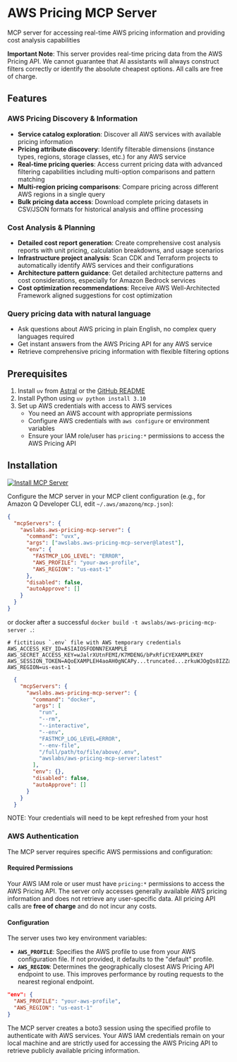 # AWS Pricing MCP Server

MCP server for accessing real-time AWS pricing information and providing cost analysis capabilities

**Important Note**: This server provides real-time pricing data from the AWS Pricing API. We cannot guarantee that AI assistants will always construct filters correctly or identify the absolute cheapest options. All calls are free of charge.

## Features

### AWS Pricing Discovery & Information

- **Service catalog exploration**: Discover all AWS services with available pricing information
- **Pricing attribute discovery**: Identify filterable dimensions (instance types, regions, storage classes, etc.) for any AWS service
- **Real-time pricing queries**: Access current pricing data with advanced filtering capabilities including multi-option comparisons and pattern matching
- **Multi-region pricing comparisons**: Compare pricing across different AWS regions in a single query
- **Bulk pricing data access**: Download complete pricing datasets in CSV/JSON formats for historical analysis and offline processing

### Cost Analysis & Planning

- **Detailed cost report generation**: Create comprehensive cost analysis reports with unit pricing, calculation breakdowns, and usage scenarios
- **Infrastructure project analysis**: Scan CDK and Terraform projects to automatically identify AWS services and their configurations
- **Architecture pattern guidance**: Get detailed architecture patterns and cost considerations, especially for Amazon Bedrock services
- **Cost optimization recommendations**: Receive AWS Well-Architected Framework aligned suggestions for cost optimization

### Query pricing data with natural language

- Ask questions about AWS pricing in plain English, no complex query languages required
- Get instant answers from the AWS Pricing API for any AWS service
- Retrieve comprehensive pricing information with flexible filtering options

## Prerequisites

1. Install `uv` from [Astral](https://docs.astral.sh/uv/getting-started/installation/) or the [GitHub README](https://github.com/astral-sh/uv#installation)
2. Install Python using `uv python install 3.10`
3. Set up AWS credentials with access to AWS services
   - You need an AWS account with appropriate permissions
   - Configure AWS credentials with `aws configure` or environment variables
   - Ensure your IAM role/user has `pricing:*` permissions to access the AWS Pricing API

## Installation

[![Install MCP Server](https://cursor.com/deeplink/mcp-install-light.svg)](https://cursor.com/install-mcp?name=awslabs.aws-pricing-mcp-server&config=eyJjb21tYW5kIjoidXZ4IGF3c2xhYnMuY29zdC1hbmFseXNpcy1tY3Atc2VydmVyQGxhdGVzdCIsImVudiI6eyJGQVNUTUNQX0xPR19MRVZFTCI6IkVSUk9SIiwiQVdTX1BST0ZJTEUiOiJ5b3VyLWF3cy1wcm9maWxlIiwiQVdTX1JFR0lPTiI6InVzLWVhc3QtMSJ9LCJkaXNhYmxlZCI6ZmFsc2UsImF1dG9BcHByb3ZlIjpbXX0%3D)

Configure the MCP server in your MCP client configuration (e.g., for Amazon Q Developer CLI, edit `~/.aws/amazonq/mcp.json`):

```json
{
  "mcpServers": {
    "awslabs.aws-pricing-mcp-server": {
      "command": "uvx",
      "args": ["awslabs.aws-pricing-mcp-server@latest"],
      "env": {
        "FASTMCP_LOG_LEVEL": "ERROR",
        "AWS_PROFILE": "your-aws-profile",
        "AWS_REGION": "us-east-1"
      },
      "disabled": false,
      "autoApprove": []
    }
  }
}
```

or docker after a successful `docker build -t awslabs/aws-pricing-mcp-server .`:

```file
# fictitious `.env` file with AWS temporary credentials
AWS_ACCESS_KEY_ID=ASIAIOSFODNN7EXAMPLE
AWS_SECRET_ACCESS_KEY=wJalrXUtnFEMI/K7MDENG/bPxRfiCYEXAMPLEKEY
AWS_SESSION_TOKEN=AQoEXAMPLEH4aoAH0gNCAPy...truncated...zrkuWJOgQs8IZZaIv2BXIa2R4Olgk
AWS_REGION=us-east-1
```

```json
  {
    "mcpServers": {
      "awslabs.aws-pricing-mcp-server": {
        "command": "docker",
        "args": [
          "run",
          "--rm",
          "--interactive",
          "--env",
          "FASTMCP_LOG_LEVEL=ERROR",
          "--env-file",
          "/full/path/to/file/above/.env",
          "awslabs/aws-pricing-mcp-server:latest"
        ],
        "env": {},
        "disabled": false,
        "autoApprove": []
      }
    }
  }
```

NOTE: Your credentials will need to be kept refreshed from your host

### AWS Authentication

The MCP server requires specific AWS permissions and configuration:

#### Required Permissions
Your AWS IAM role or user must have `pricing:*` permissions to access the AWS Pricing API. The server only accesses generally available AWS pricing information and does not retrieve any user-specific data. All pricing API calls are **free of charge** and do not incur any costs.

#### Configuration
The server uses two key environment variables:

- **`AWS_PROFILE`**: Specifies the AWS profile to use from your AWS configuration file. If not provided, it defaults to the "default" profile.
- **`AWS_REGION`**: Determines the geographically closest AWS Pricing API endpoint to use. This improves performance by routing requests to the nearest regional endpoint.

```json
"env": {
  "AWS_PROFILE": "your-aws-profile",
  "AWS_REGION": "us-east-1"
}
```

The MCP server creates a boto3 session using the specified profile to authenticate with AWS services. Your AWS IAM credentials remain on your local machine and are strictly used for accessing the AWS Pricing API to retrieve publicly available pricing information.
